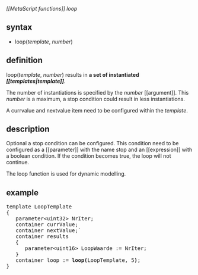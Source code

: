 *[[MetaScript functions]] loop*

## syntax

- loop(*template*, *number*)

## definition

loop(*template*, *number*) results in **a set of instantiated <I>[[templates|template]]</I>**.

The number of instantiations is specified by the *number* [[argument]]. This *number* is a maximum, a stop condition could result in less instantiations.

A currvalue and nextvalue item need to be configured within the *template*.

## description

Optional a stop condition can be configured. This condition need to be configured as a [[parameter]] with the name stop and an [[expression]] with a boolean condition. If the condition becomes true, the loop will not continue.

The loop function is used for dynamic modelling.

## example
<pre>
template LoopTemplate
{
   parameter&lt;uint32&gt; NrIter;
   container currValue;
   container nextValue;`
   container results
   {
      parameter&lt;uint16&gt; LoopWaarde := NrIter;
   }
   container loop := <B>loop(</B>LoopTemplate, 5<B>)</B>;
}
</pre>
